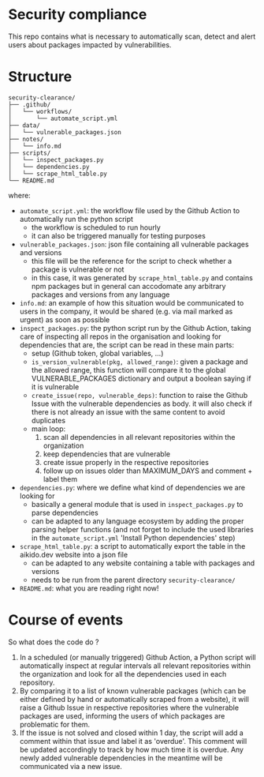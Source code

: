 # Security compliance

This repo contains what is necessary to automatically scan, detect and alert users about packages impacted by vulnerabilities.

# Structure
```
security-clearance/
├── .github/
│   └── workflows/
│       └── automate_script.yml
├── data/
│   └── vulnerable_packages.json
├── notes/
│   └── info.md
├── scripts/
│   └── inspect_packages.py
│   └── dependencies.py
│   └── scrape_html_table.py
└── README.md
```
where:
- `automate_script.yml`: the workflow file used by the Github Action to automatically run the python script 
  - the workflow is scheduled to run hourly
  - it can also be triggered manually for testing purposes
- `vulnerable_packages.json`: json file containing all vulnerable packages and versions
  - this file will be the reference for the script to check whether a package is vulnerable or not
  - in this case, it was generated by `scrape_html_table.py` and contains npm packages but in general can accodomate any arbitrary packages and versions from any language
- `info.md`: an example of how this situation would be communicated to users in the company, it would be shared (e.g. via mail marked as urgent) as soon as possible  
- `inspect_packages.py`: the python script run by the Github Action, taking care of inspecting all repos in the organisation and looking for dependencies that are, the script can be read in these main parts: 
  - setup (Github token, global variables, ...)
  - `is_version_vulnerable(pkg, allowed_range)`: given a package and the allowed range, this function will compare it to the global VULNERABLE_PACKAGES dictionary and output a boolean saying if it is vulnerable
  - `create_issue(repo, vulnerable_deps)`: function to raise the Github Issue with the vulnerable dependencies as body. it will also check if there is not already an issue with the same content to avoid duplicates
  - main loop:
    1) scan all dependencies in all relevant repositories within the organization
    2) keep dependencies that are vulnerable
    3) create issue properly in the respective repositories
    4) follow up on issues older than MAXIMUM_DAYS and comment + label them
- `dependencies.py`: where we define what kind of dependencies we are looking for
  - basically a general module that is used in `inspect_packages.py` to parse dependencies
  - can be adapted to any language ecosystem by adding the proper parsing helper functions (and not forget to include the used libraries in the `automate_script.yml` 'Install Python dependencies' step)
- `scrape_html_table.py`: a script to automatically export the table in the aikido.dev website into a json file
  - can be adapted to any website containing a table with packages and versions
  - needs to be run from the parent directory `security-clearance/`
- `README.md`: what you are reading right now!

# Course of events

So what does the code do ?

1) In a scheduled (or manually triggered) Github Action, a Python script will automatically inspect at regular intervals all relevant repositories within the organization and look for all the dependencies used in each repository.
2) By comparing it to a list of known vulnerable packages (which can be either defined by hand or automatically scraped from a website), it will raise a Github Issue in respective repositories where the vulnerable packages are used, informing the users of which packages are problematic for them.
3) If the issue is not solved and closed within 1 day, the script will add a comment within that issue and label it as 'overdue'. This comment will be updated accordingly to track by how much time it is overdue. Any newly added vulnerable dependencies in the meantime will be communicated via a new issue.
